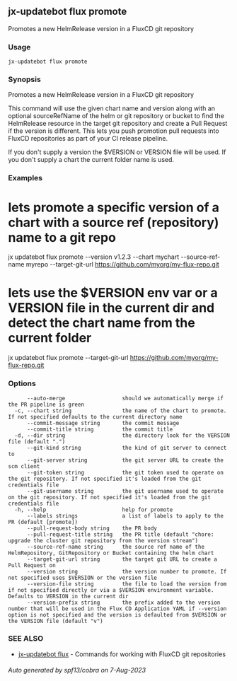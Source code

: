 ## jx-updatebot flux promote

Promotes a new HelmRelease version in a FluxCD git repository

### Usage

```
jx-updatebot flux promote
```

### Synopsis

Promotes a new HelmRelease version in a FluxCD git repository 

This command will use the given chart name and version along with an optional sourceRefName of the helm or git repository or bucket to find the HelmRelease resource in the target git repository and create a Pull Request if the version is different. This lets you push promotion pull requests into FluxCD repositories as part of your CI release pipeline. 

If you don't supply a version the $VERSION or VERSION file will be used. If you don't supply a chart the current folder name is used.

### Examples

  # lets promote a specific version of a chart with a source ref (repository) name to a git repo
  jx updatebot flux promote --version v1.2.3 --chart mychart --source-ref-name myrepo --target-git-url https://github.com/myorg/my-flux-repo.git
  
  # lets use the $VERSION env var or a VERSION file in the current dir and detect the chart name from the current folder
  jx updatebot flux promote --target-git-url https://github.com/myorg/my-flux-repo.git

### Options

```
      --auto-merge                  should we automatically merge if the PR pipeline is green
  -c, --chart string                the name of the chart to promote. If not specified defaults to the current directory name
      --commit-message string       the commit message
      --commit-title string         the commit title
  -d, --dir string                  the directory look for the VERSION file (default ".")
      --git-kind string             the kind of git server to connect to
      --git-server string           the git server URL to create the scm client
      --git-token string            the git token used to operate on the git repository. If not specified it's loaded from the git credentials file
      --git-username string         the git username used to operate on the git repository. If not specified it's loaded from the git credentials file
  -h, --help                        help for promote
      --labels strings              a list of labels to apply to the PR (default [promote])
      --pull-request-body string    the PR body
      --pull-request-title string   the PR title (default "chore: upgrade the cluster git repository from the version stream")
      --source-ref-name string      the source ref name of the HelmRepository, GitRepository or Bucket containing the helm chart
      --target-git-url string       the target git URL to create a Pull Request on
      --version string              the version number to promote. If not specified uses $VERSION or the version file
      --version-file string         the file to load the version from if not specified directly or via a $VERSION environment variable. Defaults to VERSION in the current dir
      --version-prefix string       the prefix added to the version number that will be used in the Flux CD Application YAML if --version option is not specified and the version is defaulted from $VERSION or the VERSION file (default "v")
```

### SEE ALSO

* [jx-updatebot flux](jx-updatebot_flux.md)	 - Commands for working with FluxCD git repositories

###### Auto generated by spf13/cobra on 7-Aug-2023
